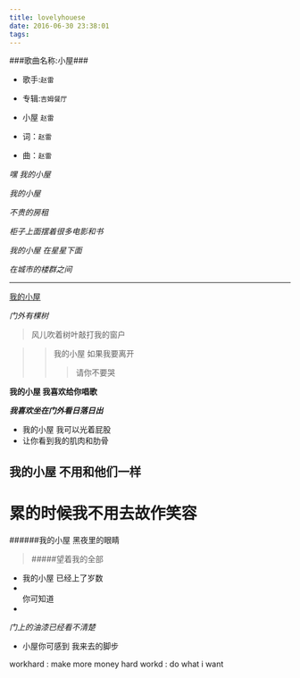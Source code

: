 ```yaml
---
title: lovelyhouese
date: 2016-06-30 23:38:01
tags:
---
```



###歌曲名称:小屋### 
* 歌手:`赵雷`

* 专辑:`吉姆餐厅`

* 小屋 `赵雷`

* 词：`赵雷`

* 曲：`赵雷`

*嘿 我的小屋*

*我的小屋*

*不贵的房租*

*柜子上面摆着很多电影和书*

*我的小屋 在星星下面*

*在城市的楼群之间*

---

[我的小屋](www.baidu.com)

*门外有棵树*

> 风儿吹着树叶敲打我的窗户

>> 我的小屋 如果我要离开
>>> 请你不要哭

**我的小屋 我喜欢给你唱歌**

***我喜欢坐在门外看日落日出***

* 我的小屋 我可以光着屁股 
* 让你看到我的肌肉和肋骨

我的小屋 不用和他们一样
--------
累的时候我不用去故作笑容
==
######我的小屋 黑夜里的眼睛

>#####望着我的全部

* 我的小屋 已经上了岁数
* <br>你可知道</br> 
*  
*<p>门上的油漆已经看不清楚</p>*

* 小屋你可感到 我来去的脚步

workhard :
	make more money
hard workd :
	do what i want

```
